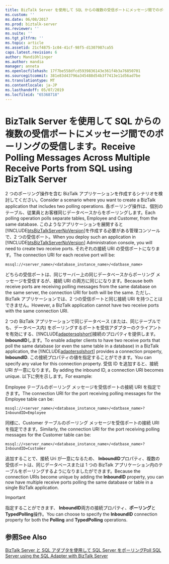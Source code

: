 ```yaml
---
title: BizTalk Server を使用して SQL からの複数の受信ポートにメッセージ間でのポーリングの受信 |Microsoft Docs
ms.custom: ''
ms.date: 06/08/2017
ms.prod: biztalk-server
ms.reviewer: ''
ms.suite: ''
ms.tgt_pltfrm: ''
ms.topic: article
ms.assetid: 21cf4875-1c04-41cf-98f5-d1307987ca55
caps.latest.revision: 6
author: MandiOhlinger
ms.author: mandia
manager: anneta
ms.openlocfilehash: 17f7be558dfcd5939836143e361f4b3a76850701
ms.sourcegitcommit: 381e83d43796a345488d54b3f7413e11d56ad7be
ms.translationtype: MT
ms.contentlocale: ja-JP
ms.lasthandoff: 05/07/2019
ms.locfileid: "65368718"
---
```

# <a name="receive-polling-messages-across-multiple-receive-ports-from-sql-using-biztalk-server"></a><span data-ttu-id="9c2a1-102">BizTalk Server を使用して SQL からの複数の受信ポートにメッセージ間でのポーリングの受信します。</span><span class="sxs-lookup"><span data-stu-id="9c2a1-102">Receive Polling Messages Across Multiple Receive Ports from SQL using BizTalk Server</span></span>
<span data-ttu-id="9c2a1-103">2 つのポーリング操作を含む BizTalk アプリケーションを作成するシナリオを検討してください。</span><span class="sxs-lookup"><span data-stu-id="9c2a1-103">Consider a scenario where you want to create a BizTalk application that includes two polling operations.</span></span> <span data-ttu-id="9c2a1-104">各ポーリング操作は、個別のテーブル、従業員とお客様同じデータベースからをポーリングします。</span><span class="sxs-lookup"><span data-stu-id="9c2a1-104">Each polling operation polls separate tables, Employee and Customer, from the same database.</span></span> <span data-ttu-id="9c2a1-105">このようなアプリケーションを展開すると[!INCLUDE[btsBizTalkServerNoVersion](../../includes/btsbiztalkservernoversion-md.md)]を作成する必要がある管理コンソールで、2 つの受信ポート。</span><span class="sxs-lookup"><span data-stu-id="9c2a1-105">When you deploy such an application in [!INCLUDE[btsBizTalkServerNoVersion](../../includes/btsbiztalkservernoversion-md.md)] Administration console, you will need to create two receive ports.</span></span> <span data-ttu-id="9c2a1-106">それぞれの接続 URI の受信ポートになります。</span><span class="sxs-lookup"><span data-stu-id="9c2a1-106">The connection URI for each receive port will be:</span></span>  
  
```  
mssql://<server_name>/<database_instance_name>/<datbase_name>  
```  
  
 <span data-ttu-id="9c2a1-107">どちらの受信ポートは、同じサーバー上の同じデータベースからポーリング メッセージを受信するが、接続 URI の両方に同じになります。</span><span class="sxs-lookup"><span data-stu-id="9c2a1-107">Because both receive ports are receiving polling messages from the same database on the same server, the connection URI for both will be the same.</span></span> <span data-ttu-id="9c2a1-108">ただし、BizTalk アプリケーションでは、2 つの受信ポートと同じ接続 URI を持つことはできません。</span><span class="sxs-lookup"><span data-stu-id="9c2a1-108">However, a BizTalk application cannot have two receive ports with the same connection URI.</span></span>  
  
 <span data-ttu-id="9c2a1-109">2 つの BizTalk アプリケーションで同じデータベース (または、同じテーブルでも、データベース内) をポーリングするポートを受信アダプターのクライアントを有効にする、[!INCLUDE[adaptersqlshort](../../includes/adaptersqlshort-md.md)]接続のプロパティを提供します。 **InboundID**します。</span><span class="sxs-lookup"><span data-stu-id="9c2a1-109">To enable adapter clients to have two receive ports that poll the same database (or even the same table in a database) in a BizTalk application, the [!INCLUDE[adaptersqlshort](../../includes/adaptersqlshort-md.md)] provides a connection property, **InboundID**.</span></span> <span data-ttu-id="9c2a1-110">この接続プロパティの値を指定することができます。</span><span class="sxs-lookup"><span data-stu-id="9c2a1-110">You can specify any value for this connection property.</span></span> <span data-ttu-id="9c2a1-111">受信 ID を追加すると、接続 URI が一意になります。</span><span class="sxs-lookup"><span data-stu-id="9c2a1-111">By adding the inbound ID, a connection URI becomes unique.</span></span> <span data-ttu-id="9c2a1-112">以下に例を示します。</span><span class="sxs-lookup"><span data-stu-id="9c2a1-112">For example:</span></span>  
  
 <span data-ttu-id="9c2a1-113">Employee テーブルのポーリング メッセージを受信ポートの接続 URI を指定できます。</span><span class="sxs-lookup"><span data-stu-id="9c2a1-113">The connection URI for the port receiving polling messages for the Employee table can be:</span></span>  
  
```  
mssql://<server_name>/<database_instance_name>/<datbase_name>?InboundID=Employee  
```  
  
 <span data-ttu-id="9c2a1-114">同様に、Customer テーブルのポーリング メッセージを受信ポートの接続 URI を指定できます。</span><span class="sxs-lookup"><span data-stu-id="9c2a1-114">Similarly, the connection URI for the port receiving polling messages for the Customer table can be:</span></span>  
  
```  
mssql://<server_name>/<database_instance_name>/<datbase_name>?InboundID=Customer  
```  
  
 <span data-ttu-id="9c2a1-115">追加することで、接続 Uri が一意になるため、 **InboundID**プロパティ、複数の受信ポートは、同じデータベースまたは 1 つの BizTalk アプリケーション内のテーブルをポーリングするようになりましたができます。</span><span class="sxs-lookup"><span data-stu-id="9c2a1-115">Because the connection URIs become unique by adding the **InboundID** property, you can now have multiple receive ports polling the same database or table in a single BizTalk application.</span></span>  
  
> [!IMPORTANT]
>  <span data-ttu-id="9c2a1-116">指定することができます、 **InboundID**両方の接続プロパティ、**ポーリング**と**TypedPolling**操作。</span><span class="sxs-lookup"><span data-stu-id="9c2a1-116">You can choose to specify the **InboundID** connection property for both the **Polling** and **TypedPolling** operations.</span></span>  
  
## <a name="see-also"></a><span data-ttu-id="9c2a1-117">参照</span><span class="sxs-lookup"><span data-stu-id="9c2a1-117">See Also</span></span>  
 [<span data-ttu-id="9c2a1-118">BizTalk Server と SQL アダプタを使用して SQL Server をポーリング</span><span class="sxs-lookup"><span data-stu-id="9c2a1-118">Poll SQL Server using the SQL Adapter with BizTalk Server</span></span>](../../adapters-and-accelerators/adapter-sql/poll-sql-server-using-the-sql-adapter-with-biztalk-server.md)